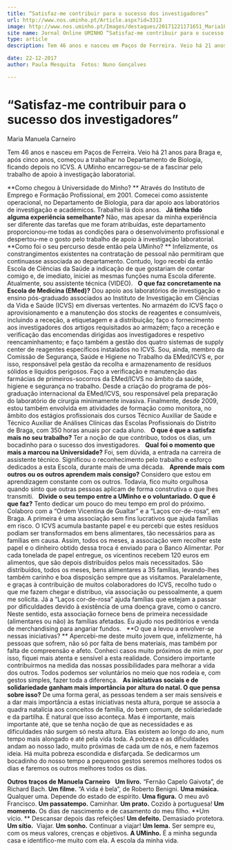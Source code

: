 ```yaml
---
title: “Satisfaz-me contribuir para o sucesso dos investigadores”
url: http://www.nos.uminho.pt/Article.aspx?id=3313
image: http://www.nos.uminho.pt/Images/destaques/20171221171651_Maria10.jpg
site name: Jornal Online UMINHO “Satisfaz-me contribuir para o sucesso dos investigadores”
type: article
description: Tem 46 anos e nasceu em Paços de Ferreira. Veio há 21 anos para Braga e, após cinco anos, começou a trabalhar no Departamento de Biologia, ficando depois no ICVS. A UMinho encarregou-se de a fascinar pelo trabalho de apoio à investigação laboratorial.

date: 22-12-2017
author: Paula Mesquita  Fotos: Nuno Gonçalves

---
```

# “Satisfaz-me contribuir para o sucesso dos investigadores”


  

Maria Manuela Carneiro

Tem 46 anos e nasceu em Paços de Ferreira. Veio há 21 anos para Braga e, após cinco anos, começou a trabalhar no Departamento de Biologia, ficando depois no ICVS. A UMinho encarregou-se de a fascinar pelo trabalho de apoio à investigação laboratorial.

**Como chegou à Universidade do Minho? ** 
Através do Instituto de Emprego e Formação Profissional, em 2001. Comecei como assistente operacional, no Departamento de Biologia, para dar apoio aos laboratórios de investigação e académicos. Trabalhei lá dois anos.
 
**Já tinha tido alguma experiência semelhante?** 
Não, mas apesar da minha experiência ser diferente das tarefas que me foram atribuídas, este departamento proporcionou-me todas as condições para o desenvolvimento profissional e despertou-me o gosto pelo trabalho de apoio à investigação laboratorial.
 
**Como foi o seu percurso desde então pela UMinho? ** 
Infelizmente, os constrangimentos existentes na contratação de pessoal não permitiram que continuasse associada ao departamento. Contudo, logo recebi da então Escola de Ciências da Saúde a indicação de que gostariam de contar comigo e, de imediato, iniciei as mesmas funções numa Escola diferente. Atualmente, sou assistente técnica (VIDEO).
 
**O que faz concretamente na Escola de Medicina (EMed)?** 
Dou apoio aos laboratórios de investigação e ensino pós-graduado associados ao Instituto de Investigação em Ciências da Vida e Saúde (ICVS) em diversas vertentes. No armazém do ICVS faço o aprovisionamento e a manutenção dos stocks de reagentes e consumíveis, incluindo a receção, a etiquetagem e a distribuição; faço o fornecimento aos investigadores dos artigos requisitados ao armazém; faço a receção e verificação das encomendas dirigidas aos investigadores e respetivo reencaminhamento; e faço também a gestão dos quatro sistemas de supply center de reagentes específicos instalados no ICVS. Sou, ainda, membro da Comissão de Segurança, Saúde e Higiene no Trabalho da EMed/ICVS e, por isso, responsável pela gestão da recolha e armazenamento de resíduos sólidos e líquidos perigosos. Faço a verificação e manutenção das farmácias de primeiros-socorros da EMed/ICVS no âmbito da saúde, higiene e segurança no trabalho. Desde a criação do programa de pós-graduação internacional da EMed/ICVS, sou responsável pela preparação do laboratório de cirurgia minimamente invasiva. Finalmente, desde 2009, estou também envolvida em atividades de formação como monitora, no âmbito dos estágios profissionais dos cursos Técnico Auxiliar de Saúde e Técnico Auxiliar de Análises Clínicas das Escolas Profissionais do Distrito de Braga, com 350 horas anuais por cada aluno.
 
**O que é que a satisfaz mais no seu trabalho?** 
Ter a noção de que contribuo, todos os dias, um bocadinho para o sucesso dos investigadores.
 
**Qual foi o momento que mais a marcou na Universidade?** 
Foi, sem dúvida, a entrada na carreira de assistente técnico. Significou o reconhecimento pelo trabalho e esforço dedicados a esta Escola, durante mais de uma década.
 
**Aprende mais com outros ou os outros aprendem mais consigo?** 
Considero que estou em aprendizagem constante com os outros. Todavia, fico muito orgulhosa quando sinto que outras pessoas aplicam de forma construtiva o que lhes transmiti.
 
**Divide o seu tempo entre a UMinho e o voluntariado. O que é que faz?** 
Tento dedicar um pouco do meu tempo em prol do próximo. Colaboro com a “Ordem Vicentina de Gualtar” e a “Laços cor-de-rosa“, em Braga. A primeira é uma associação sem fins lucrativos que ajuda famílias em risco. O ICVS acumula bastante papel e eu percebi que estes resíduos podiam ser transformados em bens alimentares, tão necessários para as famílias em causa. Assim, todos os meses, a associação vem recolher este papel e o dinheiro obtido dessa troca é enviado para o Banco Alimentar. Por cada tonelada de papel entregue, os vicentinos recebem 120 euros em alimentos, que são depois distribuídos pelos mais necessitados. São distribuídos, todos os meses, bens alimentares a 35 famílias, levando-lhes também carinho e boa disposição sempre que as visitamos. Paralelamente, e graças à contribuição de muitos colaboradores do ICVS, recolho tudo o que me fazem chegar e distribuo, via associação ou pessoalmente, a quem me solicita. Já a “Laços cor-de-rosa” ajuda famílias que estejam a passar por dificuldades devido à existência de uma doença grave, como o cancro. Neste sentido, esta associação fornece bens de primeira necessidade (alimentares ou não) às famílias afetadas. Eu ajudo nos peditórios e venda de merchandising para angariar fundos.
 
**O que a levou a envolver-se nessas iniciativas? ** 
Apercebi-me deste muito jovem que, infelizmente, há pessoas que sofrem, não só por falta de bens materiais, mas também por falta de compreensão e afeto. Conheci casos muito próximos de mim e, por isso, fiquei mais atenta e sensível a esta realidade. Considero importante contribuirmos na medida das nossas possibilidades para melhorar a vida dos outros. Todos podemos ser voluntários no meio que nos rodeia e, com gestos simples, fazer toda a diferença.
 
**As iniciativas sociais e de solidariedade ganham mais importância por altura do natal. O que pensa sobre isso?** 
De uma forma geral, as pessoas tendem a ser mais sensíveis e a dar mais importância a estas iniciativas nesta altura, porque se associa a quadra natalícia aos conceitos de família, do bem comum, de solidariedade e da partilha. É natural que isso aconteça. Mas é importante, mais importante até, que se tenha noção de que as necessidades e as dificuldades não surgem só nesta altura. Elas existem ao longo do ano, num tempo mais alongado e até pela vida toda. A pobreza e as dificuldades andam ao nosso lado, muito próximas de cada um de nós, e nem fazemos ideia. Há muita pobreza escondida e disfarçada. Se dedicarmos um bocadinho do nosso tempo a pequenos gestos seremos melhores todos os dias e faremos os outros melhores todos os dias.
 

**Outros traços de Manuela Carneiro** 
 
**Um livro.**  “Fernão Capelo Gaivota”, de Richard Bach.
**Um filme.**  “A vida é bela”, de Roberto Benigni.
**Uma música.**  Qualquer uma. Depende do estado de espírito.
**Uma figura.**  O meu avô Francisco.
**Um passatempo.**  Caminhar.
**Um prato.**  Cozido à portuguesa!
**Um momento.**  Os dias de nascimento e de casamento do meu filho.
**Um vício. ** Descansar depois das refeições!
**Um defeito.**  Demasiado protetora.
**Um sítio.**  Viajar.
**Um sonho.**  Continuar a viajar!
**Um lema.**  Ser sempre eu, com os meus valores, crenças e objetivos.
**A UMinho.**  É a minha segunda casa e identifico-me muito com ela. A escola da minha vida.
 

